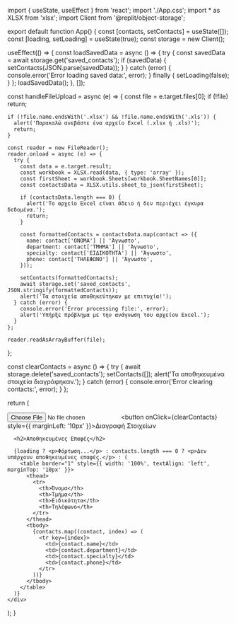import { useState, useEffect } from 'react';
import './App.css';
import * as XLSX from 'xlsx';
import Client from '@replit/object-storage';

export default function App() {
  const [contacts, setContacts] = useState([]);
  const [loading, setLoading] = useState(true);
  const storage = new Client();

  useEffect(() => {
    const loadSavedData = async () => {
      try {
        const savedData = await storage.get('saved_contacts');
        if (savedData) {
          setContacts(JSON.parse(savedData));
        }
      } catch (error) {
        console.error('Error loading saved data:', error);
      } finally {
        setLoading(false);
      }
    };
    loadSavedData();
  }, []);

  const handleFileUpload = async (e) => {
    const file = e.target.files[0];
    if (!file) return;

    if (!file.name.endsWith('.xlsx') && !file.name.endsWith('.xls')) {
      alert('Παρακαλώ ανεβάστε ένα αρχείο Excel (.xlsx ή .xls)');
      return;
    }

    const reader = new FileReader();
    reader.onload = async (e) => {
      try {
        const data = e.target.result;
        const workbook = XLSX.read(data, { type: 'array' });
        const firstSheet = workbook.Sheets[workbook.SheetNames[0]];
        const contactsData = XLSX.utils.sheet_to_json(firstSheet);

        if (contactsData.length === 0) {
          alert('Το αρχείο Excel είναι άδειο ή δεν περιέχει έγκυρα δεδομένα.');
          return;
        }

        const formattedContacts = contactsData.map(contact => ({
          name: contact['ΟΝΟΜΑ'] || 'Άγνωστο',
          department: contact['ΤΜΗΜΑ'] || 'Άγνωστο',
          specialty: contact['ΕΙΔΙΚΟΤΗΤΑ'] || 'Άγνωστο',
          phone: contact['ΤΗΛΕΦΩΝΟ'] || 'Άγνωστο',
        }));

        setContacts(formattedContacts);
        await storage.set('saved_contacts', JSON.stringify(formattedContacts));
        alert('Τα στοιχεία αποθηκεύτηκαν με επιτυχία!');
      } catch (error) {
        console.error('Error processing file:', error);
        alert('Υπήρξε πρόβλημα με την ανάγνωση του αρχείου Excel.');
      }
    };

    reader.readAsArrayBuffer(file);
  };

  const clearContacts = async () => {
    try {
      await storage.delete('saved_contacts');
      setContacts([]);
      alert('Τα αποθηκευμένα στοιχεία διαγράφηκαν.');
    } catch (error) {
      console.error('Error clearing contacts:', error);
    }
  };

  return (
    <div className="App">
      <input type="file" accept=".xlsx,.xls" onChange={handleFileUpload} />
      <button onClick={clearContacts} style={{ marginLeft: '10px' }}>Διαγραφή Στοιχείων</button>
      
      <h2>Αποθηκευμένες Επαφές</h2>
      
      {loading ? <p>Φόρτωση...</p> : contacts.length === 0 ? <p>Δεν υπάρχουν αποθηκευμένες επαφές.</p> : (
        <table border="1" style={{ width: '100%', textAlign: 'left', marginTop: '10px' }}>
          <thead>
            <tr>
              <th>Όνομα</th>
              <th>Τμήμα</th>
              <th>Ειδικότητα</th>
              <th>Τηλέφωνο</th>
            </tr>
          </thead>
          <tbody>
            {contacts.map((contact, index) => (
              <tr key={index}>
                <td>{contact.name}</td>
                <td>{contact.department}</td>
                <td>{contact.specialty}</td>
                <td>{contact.phone}</td>
              </tr>
            ))}
          </tbody>
        </table>
      )}
    </div>
  );
}
